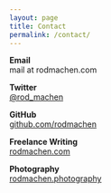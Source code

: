 ```yaml
---
layout: page
title: Contact
permalink: /contact/
---
```

<style>
	.post	p {
		text-align: center;
		font-size: 1.75em;
	}
</style>

**Email** <br>
mail at rodmachen.com

**Twitter** <br>
<a href="http://twitter.com/rod_machen">@rod_machen</a>

**GitHub** <br>
<a href="http://github.com/rodmachen">github.com/rodmachen</a>

**Freelance Writing** <br>
<a href="http://rodmachen.com">rodmachen.com</a>

**Photography** <br>
<a href="http://rodmachen.photography">rodmachen.photography</a>





